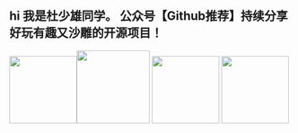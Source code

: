  ## hi 我是杜少雄同学。 公众号【Github推荐】持续分享好玩有趣又沙雕的开源项目！
 
<img height="120px" src="https://github-readme-stats.vercel.app/api?hide_title=true&cache_seconds=1800&username=shaoxiongdu&hide_border=false&show_icons=true&include_all_commits=true&count_private=true&theme=buefy&locale=cn&line_height=20" /><img height="130px" src="https://github-readme-stats.vercel.app/api/top-langs/?username=shaoxiongdu&hide_title=true&hide_border=false&line_height=20&theme=flag-india&layout=compact&locale=cn" />
<img height="120px" src='https://github-readme-stats.vercel.app/api/wakatime?&username=shaoxiongdu&compact=layout&hide_title=true' />
<a href='https://github.com/shaoxiongdu/blog'><img height="120px" src='https://github-readme-stats.vercel.app/api/pin/?username=shaoxiongdu&repo=blog'></a>
